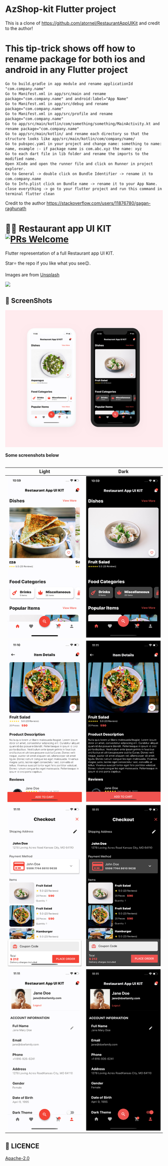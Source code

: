 # AzShop-kit Flutter project
This is a clone of https://github.com/atornel/RestaurantAppUIKit and credit to the author!

# This tip-trick shows off how to rename package for both ios and android in any Flutter project

    Go to build.gradle in app module and rename applicationId "com.company.name"
    Go to Manifest.xml in app/src/main and rename package="com.company.name" and android:label="App Name"
    Go to Manifest.xml in app/src/debug and rename package="com.company.name"
    Go to Manifest.xml in app/src/profile and rename package="com.company.name"
    Go to app/src/main/kotlin/com/something/something/MainActivity.kt and rename package="com.company.name"
    Go to app/src/main/kotlin/ and rename each directory so that the structure looks like app/src/main/kotlin/com/company/name/
    Go to pubspec.yaml in your project and change name: something to name: name, example :- if package name is com.abc.xyz the name: xyz
    Go to each dart file in lib folder and rename the imports to the modified name.
    Open XCode and open the runner file and click on Runner in project explorer.
    Go to General -> double click on Bundle Identifier -> rename it to com.company.name
    Go to Info.plist click on Bundle name -> rename it to your App Name.
    close everything -> go to your flutter project and run this command in terminal flutter clean
   
   Credit to the author https://stackoverflow.com/users/11876780/gagan-raghunath 

# 🍔🍔 Restaurant app UI KIT [![PRs Welcome](https://img.shields.io/badge/PRs-welcome-brightgreen.svg?style=flat-square)](http://makeapullrequest.com)

Flutter representation of a full Restaurant app UI KIT.

Star⭐ the repo if you like what you see😉.


Images are from [Unsplash](https://unsplash.com)

<a href="https://api.codemagic.io/artifacts/e28bb36b-8062-4065-84cd-e927ce2f7d7d/d34096be-fdda-44fa-ba1d-369264d980af/app-release-universal.apk"><img src="https://playerzon.com/asset/download.png" width="200"></img></a>


## 📸 ScreenShots

<img src="ss/res.png"/>

**Some screenshots below**
<br>
<br>


| Light| Dark|
|------|-------|
|<img src="ss/1.png" width="400">|<img src="ss/2.png" width="400">|
|<img src="ss/3.png" width="400">|<img src="ss/4.png" width="400">|
|<img src="ss/5.png" width="400">|<img src="ss/6.png" width="400">|
|<img src="ss/7.png" width="400">|<img src="ss/8.png" width="400">|


## 🔖 LICENCE
[Apache-2.0](https://github.com/JideGuru/FlutterEbookApp/blob/master/LICENSE)
